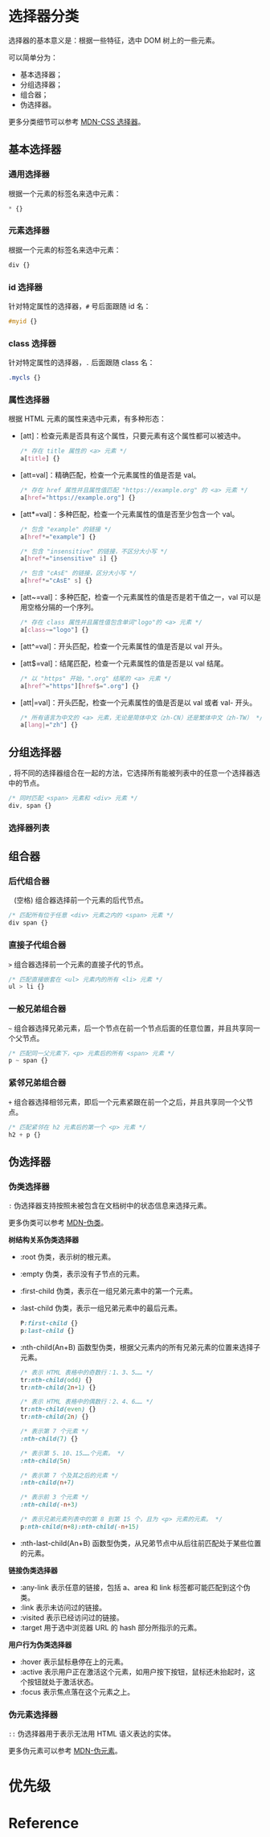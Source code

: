 # 选择器分类

选择器的基本意义是：根据一些特征，选中 DOM 树上的一些元素。

可以简单分为：

+ 基本选择器；
+ 分组选择器；
+ 组合器；
+ 伪选择器。

更多分类细节可以参考 [MDN-CSS 选择器](https://developer.mozilla.org/zh-CN/docs/Web/CSS/CSS_selectors)。



## 基本选择器

### 通用选择器

根据一个元素的标签名来选中元素：

```css
* {}
```



### 元素选择器

根据一个元素的标签名来选中元素：

```css
div {}
```



### id 选择器

针对特定属性的选择器，`#` 号后面跟随 id 名：

```css
#myid {}
```



### class 选择器

针对特定属性的选择器，`.` 后面跟随 class 名：

```css
.mycls {}
```



### 属性选择器

根据 HTML 元素的属性来选中元素，有多种形态：

+ [att]：检查元素是否具有这个属性，只要元素有这个属性都可以被选中。

  ```css
  /* 存在 title 属性的 <a> 元素 */
  a[title] {}
  ```

+ [att=val]：精确匹配，检查一个元素属性的值是否是 val。

  ```css
  /* 存在 href 属性并且属性值匹配 "https://example.org" 的 <a> 元素 */
  a[href="https://example.org"] {}
  ```

+ [att*=val]：多种匹配，检查一个元素属性的值是否至少包含一个 val。

  ```css
  /* 包含 "example" 的链接 */
  a[href*="example"] {}
  
  /* 包含 "insensitive" 的链接，不区分大小写 */
  a[href*="insensitive" i] {}
  
  /* 包含 "cAsE" 的链接，区分大小写 */
  a[href*="cAsE" s] {}
  ```

+ [att~=val]：多种匹配，检查一个元素属性的值是否是若干值之一，val 可以是用空格分隔的一个序列。

  ```css
  /* 存在 class 属性并且属性值包含单词"logo"的 <a> 元素 */
  a[class~="logo"] {}
  ```

+ [att^=val]：开头匹配，检查一个元素属性的值是否是以 val 开头。

+ [att$=val]：结尾匹配，检查一个元素属性的值是否是以 val 结尾。

  ```css
  /* 以 "https" 开始，".org" 结尾的 <a> 元素 */
  a[href^="https"][href$=".org"] {}
  ```

+ [att|=val]：开头匹配，检查一个元素属性的值是否是以 val 或者 val- 开头。

  ```css
  /* 所有语言为中文的 <a> 元素，无论是简体中文（zh-CN）还是繁体中文（zh-TW） */
  a[lang|="zh"] {}
  ```



## 分组选择器

`,` 将不同的选择器组合在一起的方法，它选择所有能被列表中的任意一个选择器选中的节点。

```css
/* 同时匹配 <span> 元素和 <div> 元素 */
div, span {}
```



### 选择器列表



## 组合器

### 后代组合器

` ` (空格) 组合器选择前一个元素的后代节点。

```css
/* 匹配所有位于任意 <div> 元素之内的 <span> 元素 */
div span {}
```



### 直接子代组合器

`>` 组合器选择前一个元素的直接子代的节点。

```css
/* 匹配直接嵌套在 <ul> 元素内的所有 <li> 元素 */
ul > li {}
```



### 一般兄弟组合器

`~` 组合器选择兄弟元素，后一个节点在前一个节点后面的任意位置，并且共享同一个父节点。

```css
/* 匹配同一父元素下，<p> 元素后的所有 <span> 元素 */
p ~ span {}
```



### 紧邻兄弟组合器

`+` 组合器选择相邻元素，即后一个元素紧跟在前一个之后，并且共享同一个父节点。

```css
/* 匹配紧邻在 h2 元素后的第一个 <p> 元素 */
h2 + p {}
```



## 伪选择器

### 伪类选择器

`:` 伪选择器支持按照未被包含在文档树中的状态信息来选择元素。

更多伪类可以参考 [MDN-伪类](https://developer.mozilla.org/zh-CN/docs/Web/CSS/Pseudo-classes)。



**树结构关系伪类选择器**

+ :root 伪类，表示树的根元素。

+ :empty 伪类，表示没有子节点的元素。

+ :first-child 伪类，表示在一组兄弟元素中的第一个元素。

+ :last-child 伪类，表示一组兄弟元素中的最后元素。

  ```css
  P:first-child {}
  p:last-child {}
  ```

+ :nth-child(An+B) 函数型伪类，根据父元素内的所有兄弟元素的位置来选择子元素。

  ```css
  /* 表示 HTML 表格中的奇数行：1、3、5…… */
  tr:nth-child(odd) {}
  tr:nth-child(2n+1) {}
  
  /* 表示 HTML 表格中的偶数行：2、4、6…… */
  tr:nth-child(even) {}
  tr:nth-child(2n) {}
  
  /* 表示第 7 个元素 */
  :nth-child(7) {}
  
  /* 表示第 5、10、15……个元素。 */
  :nth-child(5n)
  
  /* 表示第 7 个及其之后的元素 */
  :nth-child(n+7)
  
  /* 表示前 3 个元素 */
  :nth-child(-n+3)
  
  /* 表示兄弟元素列表中的第 8 到第 15 个，且为 <p> 元素的元素。 */
  p:nth-child(n+8):nth-child(-n+15)
  ```

+ :nth-last-child(An+B) 函数型伪类，从兄弟节点中从后往前匹配处于某些位置的元素。



**链接伪类选择器**

+ :any-link 表示任意的链接，包括 a、area 和 link 标签都可能匹配到这个伪类。
+ :link 表示未访问过的链接。
+ :visited 表示已经访问过的链接。
+ :target 用于选中浏览器 URL 的 hash 部分所指示的元素。



**用户行为伪类选择器**

+ :hover 表示鼠标悬停在上的元素。
+ :active 表示用户正在激活这个元素，如用户按下按钮，鼠标还未抬起时，这个按钮就处于激活状态。
+ :focus 表示焦点落在这个元素之上。



### 伪元素选择器

`::` 伪选择器用于表示无法用 HTML 语义表达的实体。

更多伪元素可以参考 [MDN-伪元素](https://developer.mozilla.org/zh-CN/docs/Web/CSS/Pseudo-elements)。



# 优先级



# Reference